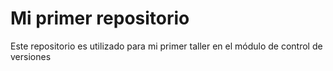 # Mi primer repositorio

Este repositorio es utilizado para mi primer taller en el módulo de control de versiones
